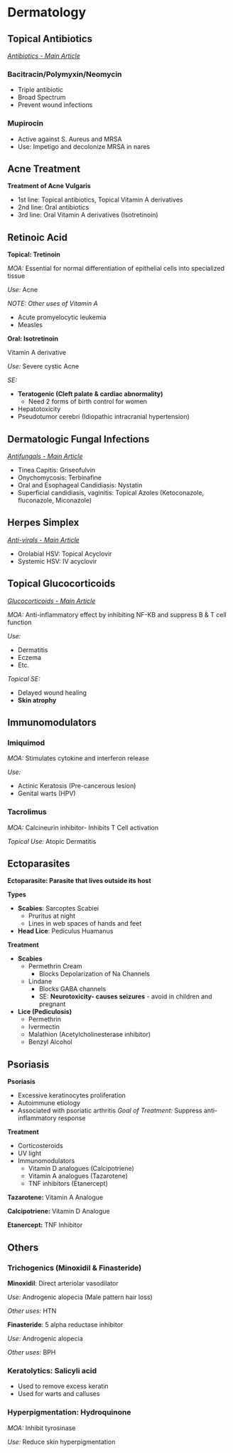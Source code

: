 # Dermatology
<!-- toc -->
## Topical Antibiotics
[*Antibiotics - Main Article*](04.md)
### Bacitracin/Polymyxin/Neomycin
* Triple antibiotic
* Broad Spectrum
* Prevent wound infections

### Mupirocin
* Active against S. Aureus and MRSA
* Use: Impetigo and decolonize MRSA in nares

## Acne Treatment
**Treatment of Acne Vulgaris**
* 1st line: Topical antibiotics, Topical Vitamin A derivatives
* 2nd line: Oral antibiotics
* 3rd line: Oral Vitamin A derivatives (Isotretinoin)

## Retinoic Acid
**Topical: Tretinoin**

*MOA:* Essential for normal differentiation of epithelial cells into specialized tissue

*Use:* Acne

*NOTE: Other uses of Vitamin A*
* Acute promyelocytic leukemia
* Measles

**Oral: Isotretinoin**

Vitamin A derivative

*Use:* Severe cystic Acne

*SE:*
* **Teratogenic (Cleft palate & cardiac abnormality)**
  * Need 2 forms of birth control for women
* Hepatotoxicity
* Pseudotumor cerebri (Idiopathic intracranial hypertension)

## Dermatologic Fungal Infections
[*Antifungals - Main Article*](07.md)

* Tinea Capitis: Griseofulvin
* Onychomycosis: Terbinafine
* Oral and Esophageal Candidiasis: Nystatin
* Superficial candidiasis, vaginitis: Topical Azoles (Ketoconazole, fluconazole, Miconazole)

## Herpes Simplex
[*Anti-virals - Main Article*](11.md)

* Orolabial HSV: Topical Acyclovir
* Systemic HSV: IV acyclovir

## Topical Glucocorticoids
[*Glucocorticoids - Main Article*](35.md)

*MOA:* Anti-inflammatory effect by inhibiting NF-KB and suppress B & T cell function

*Use:*

* Dermatitis
* Eczema
* Etc.

*Topical SE:*
* Delayed wound healing
* **Skin atrophy**

## Immunomodulators
### Imiquimod
*MOA:* Stimulates cytokine and interferon release

*Use:*
* Actinic Keratosis (Pre-cancerous lesion)
* Genital warts (HPV)
### Tacrolimus
*MOA:* Calcineurin inhibitor- Inhibits T Cell activation

*Topical Use:* Atopic Dermatitis

## Ectoparasites

**Ectoparasite: Parasite that lives outside its host**

**Types**
* **Scabies**: Sarcoptes Scabiei
  * Pruritus at night
  * Lines in web spaces of hands and feet
* **Head Lice**: Pediculus Huamanus

**Treatment**
* **Scabies**
  * Permethrin Cream
    * Blocks Depolarization of Na Channels
  * Lindane
    * Blocks GABA channels
    * SE: **Neurotoxicity- causes seizures** - avoid in children and pregnant
* **Lice (Pediculosis)**
  * Permethrin
  * Ivermectin
  * Malathion (Acetylcholinesterase inhibitor)
  * Benzyl Alcohol

## Psoriasis
**Psoriasis**
* Excessive keratinocytes proliferation
* Autoimmune etiology
* Associated with psoriatic arthritis
*Goal of Treatment:* Suppress anti-inflammatory response

**Treatment**
* Corticosteroids
* UV light
* Immunomodulators
  * Vitamin D analogues (Calcipotriene)
  * Vitamin A analogues (Tazarotene)
  * TNF inhibitors (Etanercept)

**Tazarotene:** Vitamin A Analogue

**Calcipotriene:** Vitamin D Analogue

**Etanercept:** TNF Inhibitor

## Others
### Trichogenics (Minoxidil & Finasteride)

**Minoxidil**: Direct arteriolar vasodilator

*Use:* Androgenic alopecia (Male pattern hair loss)

*Other uses:* HTN

**Finasteride**: 5 alpha reductase inhibitor

*Use:* Androgenic alopecia

*Other uses:* BPH

### Keratolytics: **Salicyli acid**
* Used to remove excess keratin
* Used for warts and calluses

### Hyperpigmentation: Hydroquinone
*MOA:* Inhibit tyrosinase

*Use:* Reduce skin hyperpigmentation
